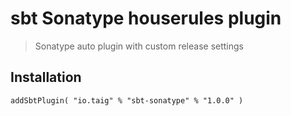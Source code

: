 # sbt Sonatype houserules plugin

> Sonatype auto plugin with custom release settings

## Installation

````
addSbtPlugin( "io.taig" % "sbt-sonatype" % "1.0.0" )
````
